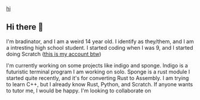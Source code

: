 [hi](https://github-readme-stats.vercel.app/api?username=Ulladay-Hub)



## Hi there 👋

I'm bradinator, and I am a weird 14 year old. I identify as they/them, and I am a intresting high school student. I started coding when I was 9, and I started doing Scratch ([this is my account btw](https://scratch.mit.edu/users/UdayFromYouTube/))

I'm currently working on some projects like indigo and sponge. Indigo is a futuristic terminal program I am working on solo. Sponge is a rust module I started quite recently, and it's for converting Rust to Assembly. I am trying to learn C++, but I already know Rust, Python, and Scratch. If anyone wants to tutor me, I would be happy. I'm looking to collaborate on 
<!--
**Ulladay-Hub/Ulladay-Hub** is a ✨ _special_ ✨ repository because its `README.md` (this file) appears on your GitHub profile.

Here are some ideas to get you started:

- 🔭 I’m currently working on ...
- 🌱 I’m currently learning ...
- 👯 I’m looking to collaborate on ...
- 🤔 I’m looking for help with ...
- 💬 Ask me about ...
- 📫 How to reach me: ...
- 😄 Pronouns: ...
- ⚡ Fun fact: ...
-->
